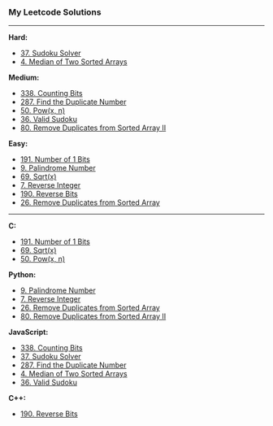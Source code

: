 ### My Leetcode Solutions

---

**Hard:**
- [37. Sudoku Solver](<./37. Sudoku Solver>)
- [4. Median of Two Sorted Arrays](<./4. Median of Two Sorted Arrays>)

**Medium:**
- [338. Counting Bits](<./338. Counting Bits>)
- [287. Find the Duplicate Number](<./287. Find the Duplicate Number>)
- [50. Pow(x, n)](<./50. Pow(x, n)>)
- [36. Valid Sudoku](<./36. Valid Sudoku>)
- [80. Remove Duplicates from Sorted Array II](<./80. Remove Duplicates from Sorted Array II>)

**Easy:**
- [191. Number of 1 Bits](<./191. Number of 1 Bits>)
- [9. Palindrome Number](<./9. Palindrome Number>)
- [69. Sqrt(x)](<./69. Sqrt(x)>)
- [7. Reverse Integer](<./7. Reverse Integer>)
- [190. Reverse Bits](<./190. Reverse Bits>)
- [26. Remove Duplicates from Sorted Array](<./26. Remove Duplicates from Sorted Array>)

---

**C:**
- [191. Number of 1 Bits](<./191. Number of 1 Bits>)
- [69. Sqrt(x)](<./69. Sqrt(x)>)
- [50. Pow(x, n)](<./50. Pow(x, n)>)

**Python:**
- [9. Palindrome Number](<./9. Palindrome Number>)
- [7. Reverse Integer](<./7. Reverse Integer>)
- [26. Remove Duplicates from Sorted Array](<./26. Remove Duplicates from Sorted Array>)
- [80. Remove Duplicates from Sorted Array II](<./80. Remove Duplicates from Sorted Array II>)

**JavaScript:**
- [338. Counting Bits](<./338. Counting Bits>)
- [37. Sudoku Solver](<./37. Sudoku Solver>)
- [287. Find the Duplicate Number](<./287. Find the Duplicate Number>)
- [4. Median of Two Sorted Arrays](<./4. Median of Two Sorted Arrays>)
- [36. Valid Sudoku](<./36. Valid Sudoku>)

**C++:**
- [190. Reverse Bits](<./190. Reverse Bits>)
